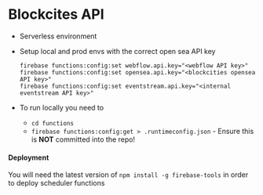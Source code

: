 Blockcites API
==============

* Serverless environment

* Setup local and prod envs with the correct open sea API key
    ```
    firebase functions:config:set webflow.api.key="<webflow API key>"
    firebase functions:config:set opensea.api.key="<blockcities opensea API key>"
    firebase functions:config:set eventstream.api.key="<internal eventstream API key>"
    ```
* To run locally you need to 
    * `cd functions`
    * `firebase functions:config:get > .runtimeconfig.json` - Ensure this is **NOT** committed into the repo!

#### Deployment 

You will need the latest version of `npm install -g firebase-tools` in order to deploy scheduler functions
